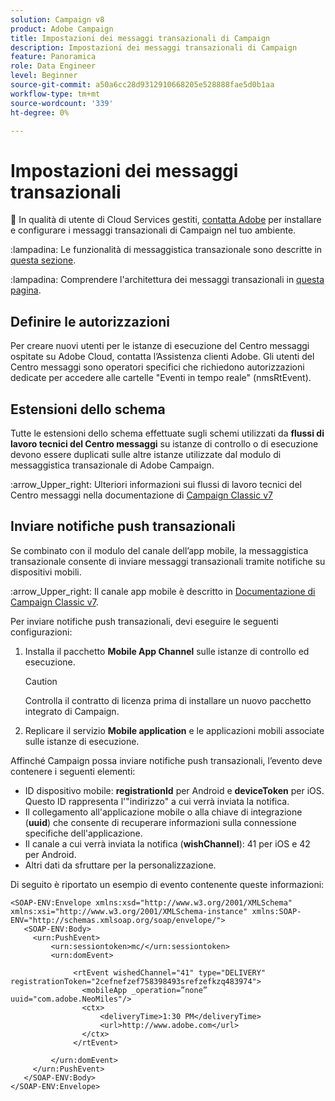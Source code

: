 ```yaml
---
solution: Campaign v8
product: Adobe Campaign
title: Impostazioni dei messaggi transazionali di Campaign
description: Impostazioni dei messaggi transazionali di Campaign
feature: Panoramica
role: Data Engineer
level: Beginner
source-git-commit: a50a6cc28d9312910668205e528888fae5d0b1aa
workflow-type: tm+mt
source-wordcount: '339'
ht-degree: 0%

---
```


# Impostazioni dei messaggi transazionali

:speech_balloon: In qualità di utente di Cloud Services gestiti, [contatta Adobe](../start/campaign-faq.md#support) per installare e configurare i messaggi transazionali di Campaign nel tuo ambiente.

:lampadina: Le funzionalità di messaggistica transazionale sono descritte in [questa sezione](../send/transactional.md).

:lampadina: Comprendere l&#39;architettura dei messaggi transazionali in [questa pagina](../dev/architecture.md).

## Definire le autorizzazioni

Per creare nuovi utenti per le istanze di esecuzione del Centro messaggi ospitate su Adobe Cloud, contatta l’Assistenza clienti Adobe. Gli utenti del Centro messaggi sono operatori specifici che richiedono autorizzazioni dedicate per accedere alle cartelle &quot;Eventi in tempo reale&quot; (nmsRtEvent).

## Estensioni dello schema

Tutte le estensioni dello schema effettuate sugli schemi utilizzati da **flussi di lavoro tecnici del Centro messaggi** su istanze di controllo o di esecuzione devono essere duplicati sulle altre istanze utilizzate dal modulo di messaggistica transazionale di Adobe Campaign.

:arrow_Upper_right: Ulteriori informazioni sui flussi di lavoro tecnici del Centro messaggi nella documentazione di [Campaign Classic v7](https://experienceleague.adobe.com/docs/campaign-classic/using/transactional-messaging/instance-configuration/technical-workflows.html?lang=en#control-instance-workflows)

## Inviare notifiche push transazionali

Se combinato con il modulo del canale dell’app mobile, la messaggistica transazionale consente di inviare messaggi transazionali tramite notifiche su dispositivi mobili.

:arrow_Upper_right: Il canale app mobile è descritto in [Documentazione di Campaign Classic v7](https://experienceleague.adobe.com/docs/campaign-classic/using/sending-messages/sending-push-notifications/about-mobile-app-channel.html?lang=en#sending-messages).

Per inviare notifiche push transazionali, devi eseguire le seguenti configurazioni:

1. Installa il pacchetto **Mobile App Channel** sulle istanze di controllo ed esecuzione.

   >[!CAUTION]
   >
   >Controlla il contratto di licenza prima di installare un nuovo pacchetto integrato di Campaign.

1. Replicare il servizio **Mobile application** e le applicazioni mobili associate sulle istanze di esecuzione.

Affinché Campaign possa inviare notifiche push transazionali, l’evento deve contenere i seguenti elementi:

* ID dispositivo mobile: **registrationId** per Android e **deviceToken** per iOS. Questo ID rappresenta l&#39;&quot;indirizzo&quot; a cui verrà inviata la notifica.
* Il collegamento all&#39;applicazione mobile o alla chiave di integrazione (**uuid**) che consente di recuperare informazioni sulla connessione specifiche dell&#39;applicazione.
* Il canale a cui verrà inviata la notifica (**wishChannel**): 41 per iOS e 42 per Android.
* Altri dati da sfruttare per la personalizzazione.

Di seguito è riportato un esempio di evento contenente queste informazioni:

```
<SOAP-ENV:Envelope xmlns:xsd="http://www.w3.org/2001/XMLSchema" xmlns:xsi="http://www.w3.org/2001/XMLSchema-instance" xmlns:SOAP-ENV="http://schemas.xmlsoap.org/soap/envelope/">
   <SOAP-ENV:Body>
     <urn:PushEvent>
         <urn:sessiontoken>mc/</urn:sessiontoken>
         <urn:domEvent>

              <rtEvent wishedChannel="41" type="DELIVERY" registrationToken="2cefnefzef758398493srefzefkzq483974">
                <mobileApp _operation=”none” uuid="com.adobe.NeoMiles"/>
                <ctx>
                    <deliveryTime>1:30 PM</deliveryTime>
                    <url>http://www.adobe.com</url>
                </ctx>
              </rtEvent>

         </urn:domEvent>
     </urn:PushEvent>           
   </SOAP-ENV:Body>
</SOAP-ENV:Envelope>
```

